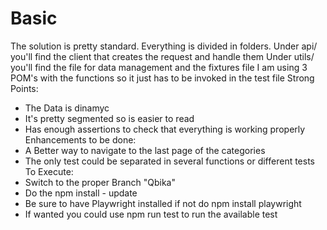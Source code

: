 # Basic
The solution is pretty standard.
Everything is divided in folders.
Under api/ you'll find the client that creates the request and handle them
Under utils/ you'll find the file for data management and the fixtures file
I am using 3 POM's with the functions so it just has to be invoked in the test file
Strong Points:
- The Data is dinamyc
- It's pretty segmented so is easier to read
- Has enough assertions to check that everything is working properly
Enhancements to be done:
- A Better way to navigate to the last page of the categories
- The only test could be separated in several functions or different tests
To Execute:
- Switch to the proper Branch "Qbika"
- Do the npm install - update
- Be sure to have Playwright installed if not do npm install playwright
- If wanted you could use npm run test to run the available test
